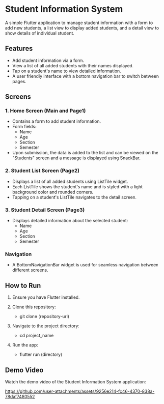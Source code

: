 # Student Information System

A simple Flutter application to manage student information with a form to add new students, a list view to display added students, and a detail view to show details of individual student. 

## Features
- Add student information via a form.
- View a list of all added students with their names displayed.
- Tap on a student's name to view detailed information.
- A user friendly interface with a bottom navigation bar to switch between pages.

## Screens

### 1. Home Screen (Main and Page1)
- Contains a form to add student information.
- Form fields:
  - Name
  - Age
  - Section
  - Semester
- Upon submission, the data is added to the list and can be viewed on the "Students" screen and a message is displayed using  SnackBar. 
 
### 2. Student List Screen (Page2)
- Displays a list of all added students using ListTile widget.
- Each ListTile shows the student's name and is styled with a light background color and rounded corners.
- Tapping on a student's ListTile navigates to the detail screen.

### 3. Student Detail Screen (Page3)
- Displays detailed information about the selected student:
  - Name
  - Age
  - Section
  - Semester

### Navigation
- A BottomNavigationBar widget is used for seamless navigation between different screens.

## How to Run
1. Ensure you have Flutter installed. 
2. Clone this repository:

   - git clone (repository-url)

3. Navigate to the project directory:

   - cd project_name

4. Run the app:

   - flutter run (directory)

## Demo Video
Watch the demo video of the Student Information System application:

<!-- [Watch the demo video](assets/TestRecording-2.mp4) -->
https://github.com/user-attachments/assets/9256e214-fc46-4370-838a-78daf7480552











